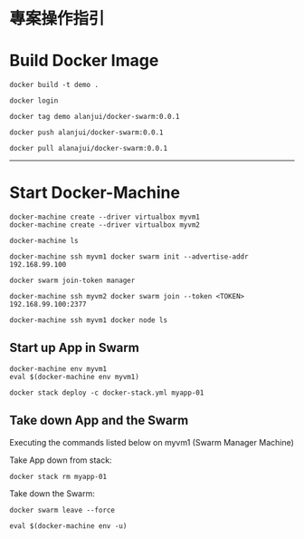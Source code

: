 # 專案操作指引

Build Docker Image
==================

```
docker build -t demo .
```

```
docker login
```

```
docker tag demo alanjui/docker-swarm:0.0.1
```

```
docker push alanjui/docker-swarm:0.0.1
```

```
docker pull alanajui/docker-swarm:0.0.1
```

---


Start Docker-Machine
====================

```
docker-machine create --driver virtualbox myvm1
docker-machine create --driver virtualbox myvm2
```

```
docker-machine ls
```

```
docker-machine ssh myvm1 docker swarm init --advertise-addr 192.168.99.100
```

```
docker swarm join-token manager
```

```
docker-machine ssh myvm2 docker swarm join --token <TOKEN> 192.168.99.100:2377
```

```
docker-machine ssh myvm1 docker node ls
```



## Start up App in Swarm

```
docker-machine env myvm1
eval $(docker-machine env myvm1)
```

```
docker stack deploy -c docker-stack.yml myapp-01
```



## Take down App and the Swarm

Executing the commands listed below on myvm1 (Swarm Manager Machine)

Take App down from stack:
```
docker stack rm myapp-01
```

Take down the Swarm:
```
docker swarm leave --force
```


```
eval $(docker-machine env -u)
```